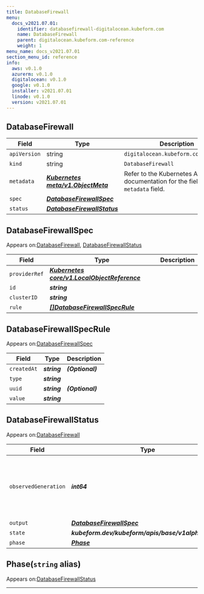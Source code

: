 ```yaml
---
title: DatabaseFirewall
menu:
  docs_v2021.07.01:
    identifier: databasefirewall-digitalocean.kubeform.com
    name: DatabaseFirewall
    parent: digitalocean.kubeform.com-reference
    weight: 1
menu_name: docs_v2021.07.01
section_menu_id: reference
info:
  aws: v0.1.0
  azurerm: v0.1.0
  digitalocean: v0.1.0
  google: v0.1.0
  installer: v2021.07.01
  linode: v0.1.0
  version: v2021.07.01
---
```


## DatabaseFirewall
| Field | Type | Description |
| ------ | ----- | ----------- |
| `apiVersion` | string | `digitalocean.kubeform.com/v1alpha1` |
|    `kind` | string | `DatabaseFirewall` |
| `metadata` | ***[Kubernetes meta/v1.ObjectMeta](https://v1-18.docs.kubernetes.io/docs/reference/generated/kubernetes-api/v1.18/#objectmeta-v1-meta)***|Refer to the Kubernetes API documentation for the fields of the `metadata` field.|
| `spec` | ***[DatabaseFirewallSpec](#databasefirewallspec)***||
| `status` | ***[DatabaseFirewallStatus](#databasefirewallstatus)***||
## DatabaseFirewallSpec

Appears on:[DatabaseFirewall](#databasefirewall), [DatabaseFirewallStatus](#databasefirewallstatus)

| Field | Type | Description |
| ------ | ----- | ----------- |
| `providerRef` | ***[Kubernetes core/v1.LocalObjectReference](https://v1-18.docs.kubernetes.io/docs/reference/generated/kubernetes-api/v1.18/#localobjectreference-v1-core)***||
| `id` | ***string***||
| `clusterID` | ***string***||
| `rule` | ***[[]DatabaseFirewallSpecRule](#databasefirewallspecrule)***||
## DatabaseFirewallSpecRule

Appears on:[DatabaseFirewallSpec](#databasefirewallspec)

| Field | Type | Description |
| ------ | ----- | ----------- |
| `createdAt` | ***string***| ***(Optional)*** |
| `type` | ***string***||
| `uuid` | ***string***| ***(Optional)*** |
| `value` | ***string***||
## DatabaseFirewallStatus

Appears on:[DatabaseFirewall](#databasefirewall)

| Field | Type | Description |
| ------ | ----- | ----------- |
| `observedGeneration` | ***int64***| ***(Optional)*** Resource generation, which is updated on mutation by the API Server.|
| `output` | ***[DatabaseFirewallSpec](#databasefirewallspec)***| ***(Optional)*** |
| `state` | ***kubeform.dev/kubeform/apis/base/v1alpha1.State***| ***(Optional)*** |
| `phase` | ***[Phase](#phase)***| ***(Optional)*** |
## Phase(`string` alias)

Appears on:[DatabaseFirewallStatus](#databasefirewallstatus)

---
